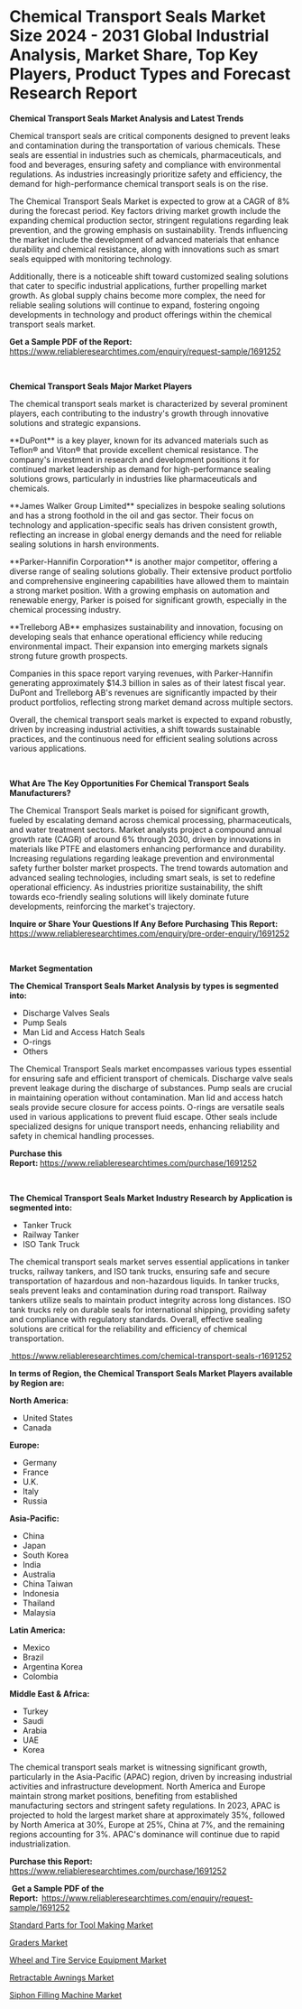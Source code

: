 <p><h1>Chemical Transport Seals Market Size 2024 - 2031 Global Industrial Analysis, Market Share, Top Key Players, Product Types and Forecast Research Report</h1></p><p><strong>Chemical Transport Seals Market Analysis and Latest Trends</strong></p>
<p><p>Chemical transport seals are critical components designed to prevent leaks and contamination during the transportation of various chemicals. These seals are essential in industries such as chemicals, pharmaceuticals, and food and beverages, ensuring safety and compliance with environmental regulations. As industries increasingly prioritize safety and efficiency, the demand for high-performance chemical transport seals is on the rise.</p><p>The Chemical Transport Seals Market is expected to grow at a CAGR of 8% during the forecast period. Key factors driving market growth include the expanding chemical production sector, stringent regulations regarding leak prevention, and the growing emphasis on sustainability. Trends influencing the market include the development of advanced materials that enhance durability and chemical resistance, along with innovations such as smart seals equipped with monitoring technology.</p><p>Additionally, there is a noticeable shift toward customized sealing solutions that cater to specific industrial applications, further propelling market growth. As global supply chains become more complex, the need for reliable sealing solutions will continue to expand, fostering ongoing developments in technology and product offerings within the chemical transport seals market.</p></p>
<p><strong>Get a Sample PDF of the Report:&nbsp;</strong> <a href="https://www.reliableresearchtimes.com/enquiry/request-sample/1691252?utm_campaign=1692&utm_medium=2&utm_source=Github&utm_content=ia&utm_term=19102024&utm_id=chemical-transport-seals">https://www.reliableresearchtimes.com/enquiry/request-sample/1691252</a></p>
<p>&nbsp;</p>
<p><strong>Chemical Transport Seals Major Market Players</strong></p>
<p><p>The chemical transport seals market is characterized by several prominent players, each contributing to the industry's growth through innovative solutions and strategic expansions.  </p><p>**DuPont** is a key player, known for its advanced materials such as Teflon® and Viton® that provide excellent chemical resistance. The company's investment in research and development positions it for continued market leadership as demand for high-performance sealing solutions grows, particularly in industries like pharmaceuticals and chemicals.</p><p>**James Walker Group Limited** specializes in bespoke sealing solutions and has a strong foothold in the oil and gas sector. Their focus on technology and application-specific seals has driven consistent growth, reflecting an increase in global energy demands and the need for reliable sealing solutions in harsh environments.</p><p>**Parker-Hannifin Corporation** is another major competitor, offering a diverse range of sealing solutions globally. Their extensive product portfolio and comprehensive engineering capabilities have allowed them to maintain a strong market position. With a growing emphasis on automation and renewable energy, Parker is poised for significant growth, especially in the chemical processing industry.</p><p>**Trelleborg AB** emphasizes sustainability and innovation, focusing on developing seals that enhance operational efficiency while reducing environmental impact. Their expansion into emerging markets signals strong future growth prospects.</p><p>Companies in this space report varying revenues, with Parker-Hannifin generating approximately $14.3 billion in sales as of their latest fiscal year. DuPont and Trelleborg AB's revenues are significantly impacted by their product portfolios, reflecting strong market demand across multiple sectors.</p><p>Overall, the chemical transport seals market is expected to expand robustly, driven by increasing industrial activities, a shift towards sustainable practices, and the continuous need for efficient sealing solutions across various applications.</p></p>
<p>&nbsp;</p>
<p><strong>What Are The Key Opportunities For Chemical Transport Seals Manufacturers?</strong></p>
<p><p>The Chemical Transport Seals market is poised for significant growth, fueled by escalating demand across chemical processing, pharmaceuticals, and water treatment sectors. Market analysts project a compound annual growth rate (CAGR) of around 6% through 2030, driven by innovations in materials like PTFE and elastomers enhancing performance and durability. Increasing regulations regarding leakage prevention and environmental safety further bolster market prospects. The trend towards automation and advanced sealing technologies, including smart seals, is set to redefine operational efficiency. As industries prioritize sustainability, the shift towards eco-friendly sealing solutions will likely dominate future developments, reinforcing the market's trajectory.</p></p>
<p><strong>Inquire or Share Your Questions If Any Before Purchasing This Report:</strong> <a href="https://www.reliableresearchtimes.com/enquiry/pre-order-enquiry/1691252?utm_campaign=1692&utm_medium=2&utm_source=Github&utm_content=ia&utm_term=19102024&utm_id=chemical-transport-seals">https://www.reliableresearchtimes.com/enquiry/pre-order-enquiry/1691252</a></p>
<p>&nbsp;</p>
<p><strong>Market Segmentation</strong></p>
<p><strong>The Chemical Transport Seals Market Analysis by types is segmented into:</strong></p>
<p><ul><li>Discharge Valves Seals</li><li>Pump Seals</li><li>Man Lid and Access Hatch Seals</li><li>O-rings</li><li>Others</li></ul></p>
<p><p>The Chemical Transport Seals market encompasses various types essential for ensuring safe and efficient transport of chemicals. Discharge valve seals prevent leakage during the discharge of substances. Pump seals are crucial in maintaining operation without contamination. Man lid and access hatch seals provide secure closure for access points. O-rings are versatile seals used in various applications to prevent fluid escape. Other seals include specialized designs for unique transport needs, enhancing reliability and safety in chemical handling processes.</p></p>
<p><strong>Purchase this Report:&nbsp;</strong><a href="https://www.reliableresearchtimes.com/purchase/1691252?utm_campaign=1692&utm_medium=2&utm_source=Github&utm_content=ia&utm_term=19102024&utm_id=chemical-transport-seals">https://www.reliableresearchtimes.com/purchase/1691252</a></p>
<p>&nbsp;</p>
<p><strong>The Chemical Transport Seals Market Industry Research by Application is segmented into:</strong></p>
<p><ul><li>Tanker Truck</li><li>Railway Tanker</li><li>ISO Tank Truck</li></ul></p>
<p><p>The chemical transport seals market serves essential applications in tanker trucks, railway tankers, and ISO tank trucks, ensuring safe and secure transportation of hazardous and non-hazardous liquids. In tanker trucks, seals prevent leaks and contamination during road transport. Railway tankers utilize seals to maintain product integrity across long distances. ISO tank trucks rely on durable seals for international shipping, providing safety and compliance with regulatory standards. Overall, effective sealing solutions are critical for the reliability and efficiency of chemical transportation.</p></p>
<p><a href="https://www.reliableresearchtimes.com/chemical-transport-seals-r1691252?utm_campaign=1692&utm_medium=2&utm_source=Github&utm_content=ia&utm_term=19102024&utm_id=chemical-transport-seals">&nbsp;https://www.reliableresearchtimes.com/chemical-transport-seals-r1691252</a></p>
<p><strong>In terms of Region, the Chemical Transport Seals Market Players available by Region are:</strong></p>
<p>
    <p> <strong> North America: </strong>
        <ul>
            <li>United States</li>
            <li>Canada</li>
        </ul>
        </p> 
    <p> <strong> Europe: </strong>
        <ul>
            <li>Germany</li>
            <li>France</li>
            <li>U.K.</li>
            <li>Italy</li>
            <li>Russia</li>
        </ul>
        </p> 
    <p> <strong> Asia-Pacific: </strong>
        <ul>
            <li>China</li>
            <li>Japan</li>
            <li>South Korea</li>
            <li>India</li>
            <li>Australia</li>
            <li>China Taiwan</li>
            <li>Indonesia</li>
            <li>Thailand</li>
            <li>Malaysia</li>
        </ul>
        </p> 
    <p> <strong> Latin America: </strong>
        <ul>
            <li>Mexico</li>
            <li>Brazil</li>
            <li>Argentina Korea</li>
            <li>Colombia</li>
        </ul>
        </p> 
    <p> <strong> Middle East & Africa: </strong>
        <ul>
            <li>Turkey</li>
            <li>Saudi</li>
            <li>Arabia</li>
            <li>UAE</li>
            <li>Korea</li>
        </ul>
    </p>
    </p>
<p><p>The chemical transport seals market is witnessing significant growth, particularly in the Asia-Pacific (APAC) region, driven by increasing industrial activities and infrastructure development. North America and Europe maintain strong market positions, benefiting from established manufacturing sectors and stringent safety regulations. In 2023, APAC is projected to hold the largest market share at approximately 35%, followed by North America at 30%, Europe at 25%, China at 7%, and the remaining regions accounting for 3%. APAC's dominance will continue due to rapid industrialization.</p></p>
<p><strong>Purchase this Report: </strong><a href="https://www.reliableresearchtimes.com/purchase/1691252?utm_campaign=1692&utm_medium=2&utm_source=Github&utm_content=ia&utm_term=19102024&utm_id=chemical-transport-seals">https://www.reliableresearchtimes.com/purchase/1691252</a></p>
<p>&nbsp;<strong>Get a Sample PDF of the Report:&nbsp;&nbsp;</strong><a href="https://www.reliableresearchtimes.com/enquiry/request-sample/1691252?utm_campaign=1692&utm_medium=2&utm_source=Github&utm_content=ia&utm_term=19102024&utm_id=chemical-transport-seals">https://www.reliableresearchtimes.com/enquiry/request-sample/1691252</a></p>
<p><strong></strong></p>
<p><p><a href="https://www.linkedin.com/pulse/standard-parts-tool-making-market-outlook-complete-industry-prj8f?utm_campaign=1692&utm_medium=2&utm_source=Github&utm_content=ia&utm_term=19102024&utm_id=chemical-transport-seals">Standard Parts for Tool Making Market</a></p><p><a href="https://www.linkedin.com/pulse/decoding-graders-market-signals-growth-algorithms-2024-2031-gkcxf?utm_campaign=1692&utm_medium=2&utm_source=Github&utm_content=ia&utm_term=19102024&utm_id=chemical-transport-seals">Graders Market</a></p><p><a href="https://www.linkedin.com/pulse/future-innovation-global-wheel-tire-service-equipment-market-5h7pf?utm_campaign=1692&utm_medium=2&utm_source=Github&utm_content=ia&utm_term=19102024&utm_id=chemical-transport-seals">Wheel and Tire Service Equipment Market</a></p><p><a href="https://www.linkedin.com/pulse/retractable-awnings-market-research-report-exploring-size-jmcof?utm_campaign=1692&utm_medium=2&utm_source=Github&utm_content=ia&utm_term=19102024&utm_id=chemical-transport-seals">Retractable Awnings Market</a></p><p><a href="https://issuu.com/reportprime-2/docs/siphon-filling-machine-market-size-2030.pptx?utm_campaign=1692&utm_medium=2&utm_source=Github&utm_content=ia&utm_term=19102024&utm_id=chemical-transport-seals">Siphon Filling Machine Market</a></p></p>
